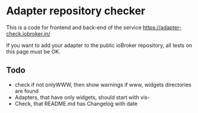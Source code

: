 # Adapter repository checker

This is a code for frontend and back-end of the service https://adapter-check.iobroker.in/

If you want to add your adapter to the public ioBroker repository, all tests on this page must be OK.

## Todo
- check if not onlyWWW, then show warnings if www, widgets directories are found
- Adapters, that have only widgets, should start with vis-
- Check, that README.md has Changelog with date